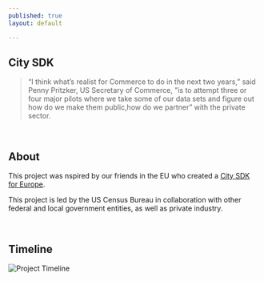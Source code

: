 ```yaml
---
published: true
layout: default

---
```


## City SDK ##
> “I think what’s realist for Commerce to do in the next two years,” 
said Penny Pritzker, US Secretary of Commerce, "is to attempt three or four major pilots where we take some of our data sets and figure out how do we make them public,how do we partner” with the private sector. 

<br />

## About ##
This project was nspired by our friends in the EU who created a [City SDK for Europe](http://www.citysdk.eu/).

This project is led by the US Census Bureau in collaboration with other federal and local government entities, as well as private industry. 

<br />

## Timeline ##
![Project Timeline](https://raw.githubusercontent.com/uscensusbureau/citysdk/gh-pages/static/img/timeline.png)

<br />

